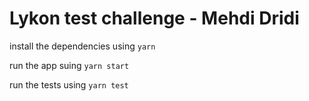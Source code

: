 # Lykon test challenge - Mehdi Dridi

install the dependencies using `yarn`

run the app suing `yarn start`

run the tests using `yarn test`
